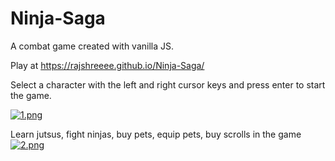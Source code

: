# Ninja-Saga

A combat game created with vanilla JS.

Play at https://rajshreeee.github.io/Ninja-Saga/

Select a character with the left and right cursor keys and press enter to start the game.

[![1.png](https://i.postimg.cc/7h79bwJS/1.png)](https://postimg.cc/Lg9LbdTs)

Learn jutsus, fight ninjas, buy pets, equip pets, buy scrolls in the game
[![2.png](https://i.postimg.cc/W3ZgwSpv/2.png)](https://postimg.cc/wy616Xsf)
